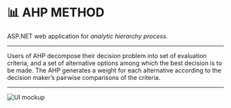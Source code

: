 # :bar_chart: **AHP METHOD**

ASP.NET web application for *analytic hierarchy process*.

---
Users of AHP decompose their decision problem into set of evaluation criteria, and a set of alternative options among which the best decision is to be made.
The AHP generates a weight for each alternative according to the decision maker’s pairwise comparisons of the criteria.

---

![UI mockup](https://i.imgur.com/0TacBes.png)
